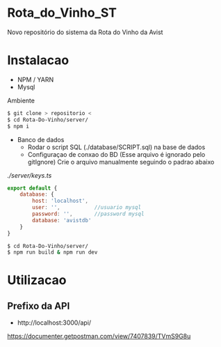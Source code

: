 # Rota_do_Vinho_ST
Novo repositório do sistema da Rota do Vinho da Avist
# Instalacao

* NPM / YARN 
* Mysql

 Ambiente  
```bash    
$ git clone > repositorio < 
$ cd Rota-Do-Vinho/server/
$ npm i 
```
 * Banco de dados
   * Rodar o script SQL (./database/SCRIPT.sql) na base de dados
   * Configuraçao de conxao do BD (Esse arquivo é ignorado pelo gitIgnore) Crie o arquivo manualmente seguindo o padrao abaixo

<i>./server/keys.ts</i>
```javascript
export default {
    database: {
        host: 'localhost',
        user: '',           //usuario mysql
        password: '',       //password mysql
        database: 'avistdb'
    }
}
```


```bash
$ cd Rota-Do-Vinho/server/
$ npm run build & npm run dev
```
  

# Utilizacao 

## Prefixo da API
* http://localhost:3000/api/

https://documenter.getpostman.com/view/7407839/TVmS9G8u
